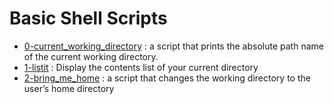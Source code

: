 # **Basic Shell Scripts**

* [0-current_working_directory](0-current_working_directory) : a script that prints the absolute path name of the current working directory.
* [1-listit](1-listit) : Display the contents list of your current directory
* [2-bring_me_home](2-bring_me_home) : a script that changes the working directory to the user’s home directory